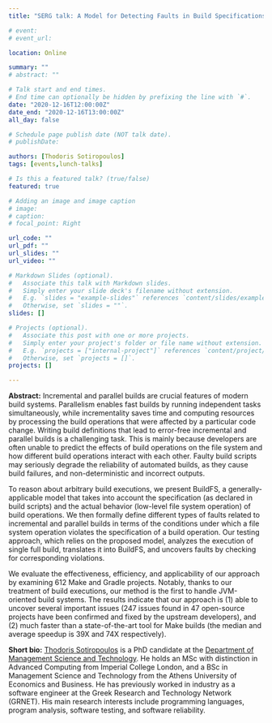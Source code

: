 ```yaml
---
title: "SERG talk: A Model for Detecting Faults in Build Specifications"

# event: 
# event_url: 

location: Online

summary: ""
# abstract: ""

# Talk start and end times.
# End time can optionally be hidden by prefixing the line with `#`.
date: "2020-12-16T12:00:00Z"
date_end: "2020-12-16T13:00:00Z"
all_day: false

# Schedule page publish date (NOT talk date).
# publishDate:

authors: [Thodoris Sotiropoulos]
tags: [events,lunch-talks]

# Is this a featured talk? (true/false)
featured: true

# Adding an image and image caption
# image:
# caption: 
# focal_point: Right

url_code: ""
url_pdf: ""
url_slides: ""
url_video: ""

# Markdown Slides (optional).
#   Associate this talk with Markdown slides.
#   Simply enter your slide deck's filename without extension.
#   E.g. `slides = "example-slides"` references `content/slides/example-slides.md`.
#   Otherwise, set `slides = ""`.
slides: []

# Projects (optional).
#   Associate this post with one or more projects.
#   Simply enter your project's folder or file name without extension.
#   E.g. `projects = ["internal-project"]` references `content/project/deep-learning/index.md`.
#   Otherwise, set `projects = []`.
projects: []

---
```



**Abstract:** 
Incremental and parallel builds are crucial features of
modern build systems. Parallelism enables fast builds by
running independent tasks simultaneously, while incrementality
saves time and computing resources by processing the build
operations that were affected by a particular code change.
Writing build definitions that lead to error-free incremental
and parallel builds is a challenging task. This is mainly
because developers are often unable to predict the effects of
build operations on the file system and how different build
operations interact with each other. Faulty build scripts may
seriously degrade the reliability of automated builds, as they
cause build failures, and non-deterministic and incorrect outputs.

To reason about arbitrary build executions, we present BuildFS, a
generally-applicable model that takes into account the specification
(as declared in build scripts) and the actual behavior (low-level
file system operation) of build operations. We then formally define
different types of faults related to incremental and parallel builds
in terms of the conditions under which a file system operation
violates the specification of a build operation. Our testing approach,
which relies on the proposed model, analyzes the execution of single
full build, translates it into BuildFS, and uncovers faults by
checking for corresponding violations.

We evaluate the effectiveness, efficiency, and applicability of our
approach by examining 612 Make and Gradle projects. Notably, thanks to
our treatment of build executions, our method is the first to handle
JVM-oriented build systems. The results indicate that our approach is
(1) able to uncover several important issues (247 issues found in
47 open-source projects have been confirmed and fixed by the
upstream developers), and (2) much faster than a state-of-the-art tool
for Make builds (the median and average speedup is 39X and 74X respectively).

**Short bio:**
[Thodoris Sotiropoulos](https://www.balab.aueb.gr/thodoris-sotiropoulos.html) is a PhD candidate at the [Department of Management Science and Technology](https://www.dept.aueb.gr/en/dmst). He holds an MSc with distinction in Advanced Computing from Imperial College London, and a BSc in Management Science and Technology from the Athens University of Economics and Business. He has previously worked in industry as a software engineer at the Greek Research and Technology Network (GRNET). His main research interests include programming languages, program analysis, software testing, and software reliability.


